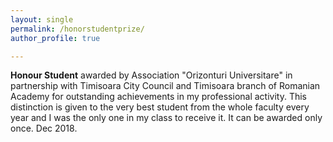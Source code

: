 ```yaml
---
layout: single
permalink: /honorstudentprize/
author_profile: true

---
```


**Honour Student** awarded by Association "Orizonturi Universitare" in partnership with Timisoara City Council and Timisoara branch of Romanian Academy for outstanding achievements in my professional activity. This distinction is given to the very best student from the whole faculty every year and I was the only one in my class to receive it. It can be awarded only once. Dec 2018.








